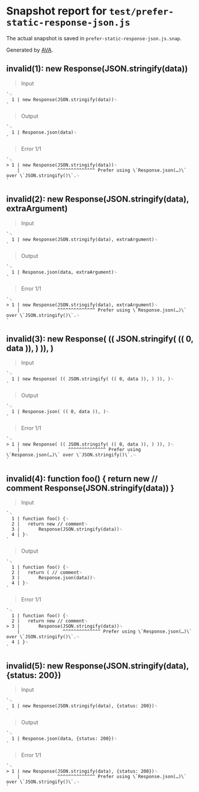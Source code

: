 # Snapshot report for `test/prefer-static-response-json.js`

The actual snapshot is saved in `prefer-static-response-json.js.snap`.

Generated by [AVA](https://avajs.dev).

## invalid(1): new Response(JSON.stringify(data))

> Input

    `␊
      1 | new Response(JSON.stringify(data))␊
    `

> Output

    `␊
      1 | Response.json(data)␊
    `

> Error 1/1

    `␊
    > 1 | new Response(JSON.stringify(data))␊
        |              ^^^^^^^^^^^^^^ Prefer using \`Response.json(…)\` over \`JSON.stringify()\`.␊
    `

## invalid(2): new Response(JSON.stringify(data), extraArgument)

> Input

    `␊
      1 | new Response(JSON.stringify(data), extraArgument)␊
    `

> Output

    `␊
      1 | Response.json(data, extraArgument)␊
    `

> Error 1/1

    `␊
    > 1 | new Response(JSON.stringify(data), extraArgument)␊
        |              ^^^^^^^^^^^^^^ Prefer using \`Response.json(…)\` over \`JSON.stringify()\`.␊
    `

## invalid(3): new Response( (( JSON.stringify( (( 0, data )), ) )), )

> Input

    `␊
      1 | new Response( (( JSON.stringify( (( 0, data )), ) )), )␊
    `

> Output

    `␊
      1 | Response.json( (( 0, data )), )␊
    `

> Error 1/1

    `␊
    > 1 | new Response( (( JSON.stringify( (( 0, data )), ) )), )␊
        |                  ^^^^^^^^^^^^^^ Prefer using \`Response.json(…)\` over \`JSON.stringify()\`.␊
    `

## invalid(4): function foo() { return new // comment Response(JSON.stringify(data)) }

> Input

    `␊
      1 | function foo() {␊
      2 | 	return new // comment␊
      3 | 		Response(JSON.stringify(data))␊
      4 | }␊
    `

> Output

    `␊
      1 | function foo() {␊
      2 | 	return ( // comment␊
      3 | 		Response.json(data))␊
      4 | }␊
    `

> Error 1/1

    `␊
      1 | function foo() {␊
      2 | 	return new // comment␊
    > 3 | 		Response(JSON.stringify(data))␊
        | 		         ^^^^^^^^^^^^^^ Prefer using \`Response.json(…)\` over \`JSON.stringify()\`.␊
      4 | }␊
    `

## invalid(5): new Response(JSON.stringify(data), {status: 200})

> Input

    `␊
      1 | new Response(JSON.stringify(data), {status: 200})␊
    `

> Output

    `␊
      1 | Response.json(data, {status: 200})␊
    `

> Error 1/1

    `␊
    > 1 | new Response(JSON.stringify(data), {status: 200})␊
        |              ^^^^^^^^^^^^^^ Prefer using \`Response.json(…)\` over \`JSON.stringify()\`.␊
    `
